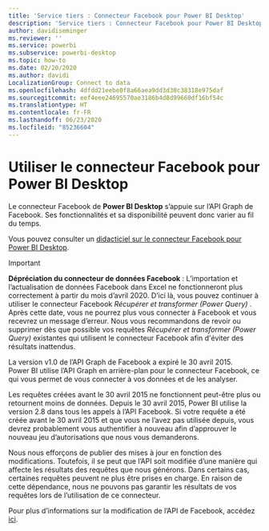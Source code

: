 ```yaml
---
title: 'Service tiers : Connecteur Facebook pour Power BI Desktop'
description: 'Service tiers : Connecteur Facebook pour Power BI Desktop'
author: davidiseminger
ms.reviewer: ''
ms.service: powerbi
ms.subservice: powerbi-desktop
ms.topic: how-to
ms.date: 02/20/2020
ms.author: davidi
LocalizationGroup: Connect to data
ms.openlocfilehash: 4dfdd21eebe0f8a66aea9dd3d30c38318e975daf
ms.sourcegitcommit: eef4eee24695570ae3186b4d8d99660df16bf54c
ms.translationtype: HT
ms.contentlocale: fr-FR
ms.lasthandoff: 06/23/2020
ms.locfileid: "85236604"
---
```

# <a name="use-the-facebook-connector-for-power-bi-desktop"></a>Utiliser le connecteur Facebook pour Power BI Desktop
Le connecteur Facebook de **Power BI Desktop** s’appuie sur l’API Graph de Facebook. Ses fonctionnalités et sa disponibilité peuvent donc varier au fil du temps.

Vous pouvez consulter un [didacticiel sur le connecteur Facebook pour Power BI Desktop](desktop-tutorial-facebook-analytics.md).

> [!IMPORTANT]
> **Dépréciation du connecteur de données Facebook** : L’importation et l’actualisation de données Facebook dans Excel ne fonctionneront plus correctement à partir du mois d’avril 2020. D’ici là, vous pouvez continuer à utiliser le connecteur Facebook *Récupérer et transformer (Power Query)* . Après cette date, vous ne pourrez plus vous connecter à Facebook et vous recevrez un message d’erreur. Nous vous recommandons de revoir ou supprimer dès que possible vos requêtes *Récupérer et transformer (Power Query)* existantes qui utilisent le connecteur Facebook afin d'éviter des résultats inattendus.


La version v1.0 de l’API Graph de Facebook a expiré le 30 avril 2015. Power BI utilise l’API Graph en arrière-plan pour le connecteur Facebook, ce qui vous permet de vous connecter à vos données et de les analyser.

Les requêtes créées avant le 30 avril 2015 ne fonctionnent peut-être plus ou retournent moins de données. Depuis le 30 avril 2015, Power BI utilise la version 2.8 dans tous les appels à l’API Facebook. Si votre requête a été créée avant le 30 avril 2015 et que vous ne l’avez pas utilisée depuis, vous devrez probablement vous authentifier à nouveau afin d’approuver le nouveau jeu d’autorisations que nous vous demanderons.

Nous nous efforçons de publier des mises à jour en fonction des modifications. Toutefois, il se peut que l’API soit modifiée d’une manière qui affecte les résultats des requêtes que nous générons. Dans certains cas, certaines requêtes peuvent ne plus être prises en charge. En raison de cette dépendance, nous ne pouvons pas garantir les résultats de vos requêtes lors de l’utilisation de ce connecteur.

Pour plus d’informations sur la modification de l’API de Facebook, accédez [ici](https://developers.facebook.com/docs/apps/changelog#v2_0).

